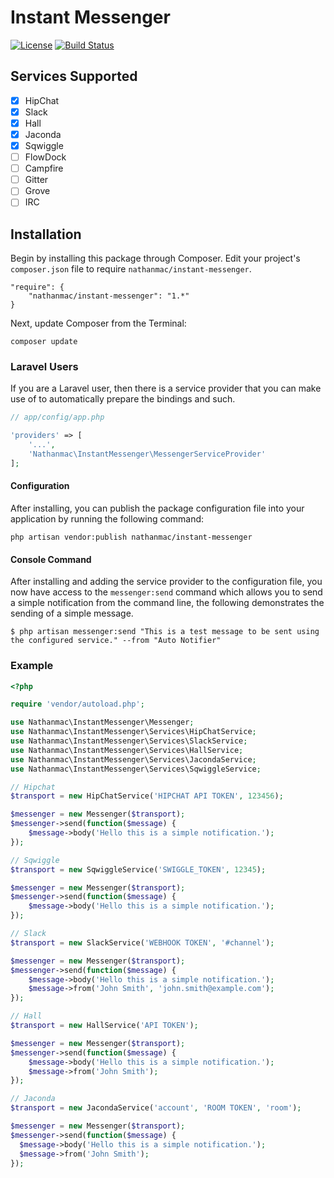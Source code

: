 Instant Messenger
=================

[![License](http://img.shields.io/packagist/l/nathanmac/instant-messenger.svg)](https://github.com/nathanmac/instant-messenger/blob/master/LICENSE.md)
[![Build Status](https://travis-ci.org/nathanmac/instant-messenger.svg?branch=master)](https://travis-ci.org/nathanmac/instant-messenger)

Services Supported
------------------
- [x] HipChat
- [x] Slack
- [x] Hall
- [x] Jaconda
- [x] Sqwiggle
- [ ] FlowDock
- [ ] Campfire
- [ ] Gitter
- [ ] Grove
- [ ] IRC

Installation
------------

Begin by installing this package through Composer. Edit your project's `composer.json` file to require `nathanmac/instant-messenger`.

	"require": {
		"nathanmac/instant-messenger": "1.*"
	}

Next, update Composer from the Terminal:

    composer update

### Laravel Users

If you are a Laravel user, then there is a service provider that you can make use of to automatically prepare the bindings and such.

```php
// app/config/app.php

'providers' => [
    '...',
    'Nathanmac\InstantMessenger\MessengerServiceProvider'
];
```

#### Configuration
After installing, you can publish the package configuration file into your application by running the following command:

    php artisan vendor:publish nathanmac/instant-messenger

#### Console Command
After installing and adding the service provider to the configuration file, you now have access to the `messenger:send`
command which allows you to send a simple notification from the command line, the following demonstrates the sending
of a simple message.

```
$ php artisan messenger:send "This is a test message to be sent using the configured service." --from "Auto Notifier"
```

### Example
```php
<?php

require 'vendor/autoload.php';

use Nathanmac\InstantMessenger\Messenger;
use Nathanmac\InstantMessenger\Services\HipChatService;
use Nathanmac\InstantMessenger\Services\SlackService;
use Nathanmac\InstantMessenger\Services\HallService;
use Nathanmac\InstantMessenger\Services\JacondaService;
use Nathanmac\InstantMessenger\Services\SqwiggleService;

// Hipchat
$transport = new HipChatService('HIPCHAT API TOKEN', 123456);

$messenger = new Messenger($transport);
$messenger->send(function($message) {
    $message->body('Hello this is a simple notification.');
});

// Sqwiggle
$transport = new SqwiggleService('SWIGGLE_TOKEN', 12345);

$messenger = new Messenger($transport);
$messenger->send(function($message) {
    $message->body('Hello this is a simple notification.');
});

// Slack
$transport = new SlackService('WEBHOOK TOKEN', '#channel');

$messenger = new Messenger($transport);
$messenger->send(function($message) {
    $message->body('Hello this is a simple notification.');
    $message->from('John Smith', 'john.smith@example.com');
});

// Hall
$transport = new HallService('API TOKEN');

$messenger = new Messenger($transport);
$messenger->send(function($message) {
    $message->body('Hello this is a simple notification.');
    $message->from('John Smith');
});

// Jaconda
$transport = new JacondaService('account', 'ROOM TOKEN', 'room');

$messenger = new Messenger($transport);
$messenger->send(function($message) {
  $message->body('Hello this is a simple notification.');
  $message->from('John Smith');
});
```